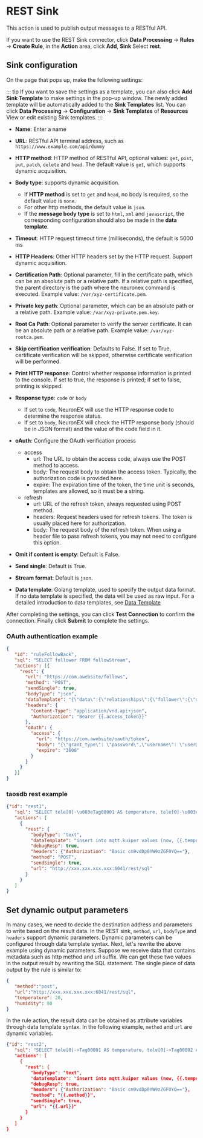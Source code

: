 

# REST Sink

This action is used to publish output messages to a RESTful API.

If you want to use the REST Sink connector, click **Data Processing** -> **Rules** -> **Create Rule**, in the **Action** area, click **Add**, **Sink** Select **rest**.

## Sink configuration

On the page that pops up, make the following settings:

::: tip
If you want to save the settings as a template, you can also click **Add Sink Template** to make settings in the pop-up window. The newly added template will be automatically added to the **Sink Templates** list. You can click **Data Processing** -> **Configuration** -> **Sink Templates** of **Resources** View or edit existing Sink templates.
:::

- **Name**: Enter a name
- **URL**: RESTful API terminal address, such as `https://www.example.com/api/dummy`
- **HTTP method**: HTTP method of RESTful API, optional values: `get`, `post`, `put`, `patch`, `delete` and `head`. The default value is `get`, which supports dynamic acquisition.
- **Body type**: supports dynamic acquisition.
   - If **HTTP method** is set to `get` and `head`, no body is required, so the default value is `none`.
   - For other http methods, the default value is `json`.
   - If the **message body type** is set to `html`, `xml` and `javascript`, the corresponding configuration should also be made in the **data template**.

- **Timeout**: HTTP request timeout time (milliseconds), the default is 5000 ms
- **HTTP Headers**: Other HTTP headers set by the HTTP request. Support dynamic acquisition.
- **Certification Path**: Optional parameter, fill in the certificate path, which can be an absolute path or a relative path. If a relative path is specified, the parent directory is the path where the neuronex command is executed. Example value: `/var/xyz-certificate.pem`.
- **Private key path**: Optional parameter, which can be an absolute path or a relative path. Example value: `/var/xyz-private.pem.key`.
- **Root Ca Path**: Optional parameter to verify the server certificate. It can be an absolute path or a relative path. Example value: `/var/xyz-rootca.pem`.
- **Skip certification verification**: Defaults to False. If set to True, certificate verification will be skipped, otherwise certificate verification will be performed.
- **Print HTTP response**: Control whether response information is printed to the console. If set to true, the response is printed; if set to false, printing is skipped.
- **Response type**: `code` or `body`
   - If set to `code`, NeuronEX will use the HTTP response code to determine the response status.
   - If set to `body`, NeuronEX will check the HTTP response body (should be in JSON format) and the value of the code field in it.

- **oAuth**: Configure the OAuth verification process
   - access
     - url: The URL to obtain the access code, always use the POST method to access.
     - body: The request body to obtain the access token. Typically, the authorization code is provided here.
     - expire: The expiration time of the token, the time unit is seconds, templates are allowed, so it must be a string.
   - refresh
     - url: URL of the refresh token, always requested using POST method.
     - headers: Request headers used for refresh tokens. The token is usually placed here for authorization.
     - body: The request body of the refresh token. When using a header file to pass refresh tokens, you may not need to configure this option.
- **Omit if content is empty**: Default is False.
- **Send single**: Default is True.
- **Stream format**: Default is `json`.
- **Data template**: Golang template, used to specify the output data format. If no data template is specified, the data will be used as raw input. For a detailed introduction to data templates, see [Data Template](./data_template.md)

After completing the settings, you can click **Test Connection** to confirm the connection. Finally click **Submit** to complete the settings.



### OAuth authentication example

```json
{
   "id": "ruleFollowBack",
   "sql": "SELECT follower FROM followStream",
   "actions": [{
     "rest": {
       "url": "https://com.awebsite/follows",
       "method": "POST",
       "sendSingle": true,
       "bodyType": "json",
       "dataTemplate": "{\"data\":{\"relationships\":{\"follower\":{\"data\":{\"type\":\"users\",\"id\ ":\"1398589\"}},\"followed\":{\"data\":{\"type\":\"users\",\"id\":\"{{.follower}} \"}}},\"type\":\"follows\"}}",
       "headers": {
         "Content-Type": "application/vnd.api+json",
         "Authorization": "Bearer {{.access_token}}"
       },
       "oAuth": {
         "access": {
           "url": "https://com.awebsite/oauth/token",
           "body": "{\"grant_type\": \"password\",\"username\": \"user@gmail.com\",\"password\": \"mypass\"}",
           "expire": "3600"
         }
       }
     }
   }]
}
```


### taosdb rest example

```json
{"id": "rest1",
   "sql": "SELECT tele[0]-\u003eTag00001 AS temperature, tele[0]-\u003eTag00002 AS humidity FROM neuron",
   "actions": [
     {
       "rest": {
         "bodyType": "text",
         "dataTemplate": "insert into mqtt.kuiper values (now, {{.temperature}}, {{.humidity}})",
         "debugResp": true,
         "headers": {"Authorization": "Basic cm9vdDp0YW9zZGF0YQ=="},
         "method": "POST",
         "sendSingle": true,
         "url": "http://xxx.xxx.xxx.xxx:6041/rest/sql"
       }
     }
   ]
}
```

## Set dynamic output parameters

In many cases, we need to decide the destination address and parameters to write based on the result data. In the REST sink, `method`, `url`, `bodyType` and `headers` support dynamic parameters. Dynamic parameters can be configured through data template syntax. Next, let's rewrite the above example using dynamic parameters. Suppose we receive data that contains metadata such as http method and url suffix. We can get these two values ​​in the output result by rewriting the SQL statement. The single piece of data output by the rule is similar to:

```json
{
   "method":"post",
   "url":"http://xxx.xxx.xxx.xxx:6041/rest/sql",
   "temperature": 20,
   "humidity": 80
}
```

In the rule action, the result data can be obtained as attribute variables through data template syntax. In the following example, `method` and `url` are dynamic variables.

```json
{"id": "rest2",
   "sql": "SELECT tele[0]->Tag00001 AS temperature, tele[0]->Tag00002 AS humidity, method, concat(\"http://xxx.xxx.xxx.xxx:6041/rest/sql\ ", urlPostfix) as url FROM neuron",
   "actions": [
     {
       "rest": {
         "bodyType": "text",
         "dataTemplate": "insert into mqtt.kuiper values (now, {{.temperature}}, {{.humidity}})",
         "debugResp": true,
         "headers": {"Authorization": "Basic cm9vdDp0YW9zZGF0YQ=="},
         "method": "{{.method}}",
         "sendSingle": true,
         "url": "{{.url}}"
       }
     }
   ]
}
```
